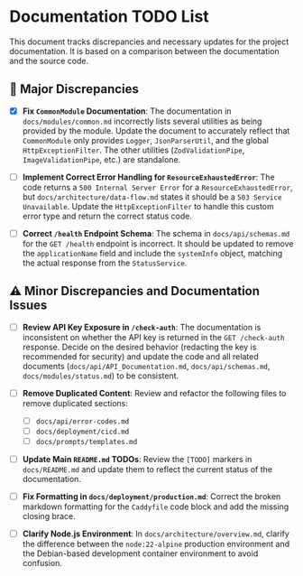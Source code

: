# Documentation TODO List

This document tracks discrepancies and necessary updates for the project documentation. It is based on a comparison between the documentation and the source code.

## 🚨 Major Discrepancies

- [x] **Fix `CommonModule` Documentation**: The documentation in `docs/modules/common.md` incorrectly lists several utilities as being provided by the module. Update the document to accurately reflect that `CommonModule` only provides `Logger`, `JsonParserUtil`, and the global `HttpExceptionFilter`. The other utilities (`ZodValidationPipe`, `ImageValidationPipe`, etc.) are standalone.

- [ ] **Implement Correct Error Handling for `ResourceExhaustedError`**: The code returns a `500 Internal Server Error` for a `ResourceExhaustedError`, but `docs/architecture/data-flow.md` states it should be a `503 Service Unavailable`. Update the `HttpExceptionFilter` to handle this custom error type and return the correct status code.

- [ ] **Correct `/health` Endpoint Schema**: The schema in `docs/api/schemas.md` for the `GET /health` endpoint is incorrect. It should be updated to remove the `applicationName` field and include the `systemInfo` object, matching the actual response from the `StatusService`.

## ⚠️ Minor Discrepancies and Documentation Issues

- [ ] **Review API Key Exposure in `/check-auth`**: The documentation is inconsistent on whether the API key is returned in the `GET /check-auth` response. Decide on the desired behavior (redacting the key is recommended for security) and update the code and all related documents (`docs/api/API_Documentation.md`, `docs/api/schemas.md`, `docs/modules/status.md`) to be consistent.

- [ ] **Remove Duplicated Content**: Review and refactor the following files to remove duplicated sections:
  - [ ] `docs/api/error-codes.md`
  - [ ] `docs/deployment/cicd.md`
  - [ ] `docs/prompts/templates.md`

- [ ] **Update Main `README.md` TODOs**: Review the `[TODO]` markers in `docs/README.md` and update them to reflect the current status of the documentation.

- [ ] **Fix Formatting in `docs/deployment/production.md`**: Correct the broken markdown formatting for the `Caddyfile` code block and add the missing closing brace.

- [ ] **Clarify Node.js Environment**: In `docs/architecture/overview.md`, clarify the difference between the `node:22-alpine` production environment and the Debian-based development container environment to avoid confusion.
